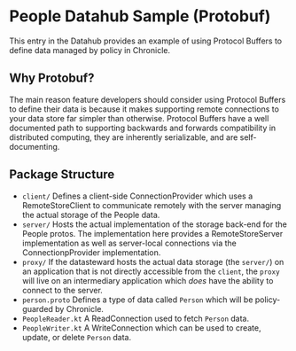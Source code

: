 <!--
 Copyright 2022 Google LLC

 Licensed under the Apache License, Version 2.0 (the "License");
 you may not use this file except in compliance with the License.
 You may obtain a copy of the License at

      http://www.apache.org/licenses/LICENSE-2.0

 Unless required by applicable law or agreed to in writing, software
 distributed under the License is distributed on an "AS IS" BASIS,
 WITHOUT WARRANTIES OR CONDITIONS OF ANY KIND, either express or implied.
 See the License for the specific language governing permissions and
 limitations under the License.
-->

# People Datahub Sample (Protobuf)

This entry in the Datahub provides an example of using Protocol Buffers to
define data managed by policy in Chronicle.

## Why Protobuf?

The main reason feature developers should consider using Protocol Buffers to
define their data is because it makes supporting remote connections to your data
store far simpler than otherwise. Protocol Buffers have a well documented path
to supporting backwards and forwards compatibility in distributed computing,
they are inherently serializable, and are self-documenting.

## Package Structure

* `client/`
   Defines a client-side ConnectionProvider which uses a RemoteStoreClient to
   communicate remotely with the server managing the actual storage of the
   People data.
* `server/`
   Hosts the actual implementation of the storage back-end for the People
   protos. The implementation here provides a RemoteStoreServer implementation
   as well as server-local connections via the ConnectionpProvider
   implementation.
* `proxy/`
   If the datasteward hosts the actual data storage (the `server/`) on an
   application that is not directly accessible from the `client`, the `proxy`
   will live on an intermediary application which _does_ have the ability to
   connect to the server.
* `person.proto`
   Defines a type of data called `Person` which will be policy-guarded by
   Chronicle.
* `PeopleReader.kt`
   A ReadConnection used to fetch `Person` data.
* `PeopleWriter.kt`
   A WriteConnection which can be used to create, update, or delete `Person`
   data.
